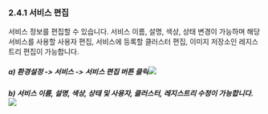### 2.4.1    서비스 편집

서비스 정보를 편집할 수 있습니다. 서비스 이름, 설명, 색상, 상태 변경이 가능하며 해당 서비스를 사용할 사용자 편집, 서비스에 등록할 클러스터 편집, 이미지 저장소인 레지스트리 편집이 가능합니다.

##### a\)    환경설정 -&gt; 서비스 -&gt; 서비스 편집 버튼 클릭![](/assets/서비스편집.png)

##### b\) 서비스 이름, 설명, 색상, 상태 및 사용자, 클러스터, 레지스트리 수정이 가능합니다. ![](/assets/서비스편집1.png)



